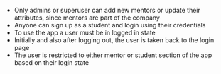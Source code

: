 - Only admins or superuser can add new mentors or update their attributes, since mentors are part of the company
- Anyone can sign up as a student and login using their credentials
- To use the app a user must be in logged in state
- Initially and also after logging out, the user is taken back to the login page
- The user is restricted to either mentor or student section of the app based on their login state